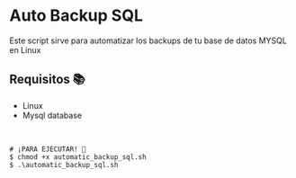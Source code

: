 # Auto Backup SQL
Este script sirve para automatizar los backups de tu base de datos MYSQL en Linux
<br>

## Requisitos 📚
- Linux
- Mysql database
<br>

```
# ¡PARA EJECUTAR! 🚀
$ chmod +x automatic_backup_sql.sh 
$ .\automatic_backup_sql.sh
```
